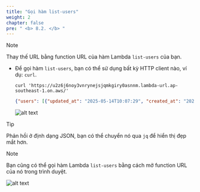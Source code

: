 ```yaml
---
title: "Gọi hàm list-users"
weight: 2
chapter: false
pre: " <b> 8.2. </b> "
---
```


> [!NOTE]
> Thay thế URL bằng function URL của hàm Lambda `list-users` của bạn.

- Để gọi hàm `list-users`, bạn có thể sử dụng bất kỳ HTTP client nào, ví dụ: `curl`.

  ```shell
  curl 'https://u2z6j6noy3vnrynejsjqmkgiry0asnnm.lambda-url.ap-southeast-1.on.aws/'
  ```

  ```json
  {"users": [{"updated_at": "2025-05-14T10:07:29", "created_at": "2025-05-14T10:07:29", "id": "a3127179-6ba4-4c3b-855a-4f65d4ee6345", "email": "nguyenvancanh@gmail.com", "name": "Nguyen Van Canh"}, {"updated_at": "2025-05-14T10:07:51", "created_at": "2025-05-14T10:07:51", "id": "e1f0cca8-cd19-4d8b-9124-70a63c351e3a", "email": "nguyenvanem@gmail.com", "name": "Nguyen Van Em"}, {"updated_at": "2025-05-14T10:07:15", "created_at": "2025-05-14T10:07:15", "id": "bb15f9cb-1379-4783-9f6f-23616d633d2a", "email": "nguyenvanbinh@gmail.com", "name": "Nguyen Van Binh"}]}%
  ```

  ![alt text](/images/workshop-1/lambda-invoke-with-curl--list-users.jpg)

> [!TIP]
> Phản hồi ở định dạng JSON, bạn có thể chuyển nó qua `jq` để hiển thị đẹp mắt hơn.

> [!NOTE]
> Bạn cũng có thể gọi hàm Lambda `list-users` bằng cách mở function URL của nó trong trình duyệt.
>
> ![alt text](/images/workshop-1/lambda-invoke-with-browser--list-users.jpg)
